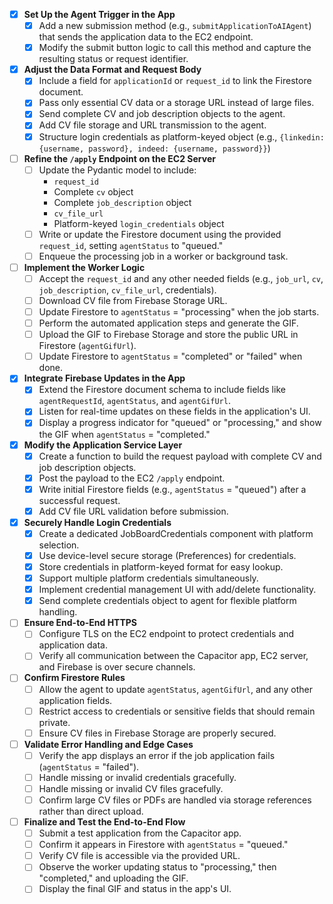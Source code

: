 - [x] **Set Up the Agent Trigger in the App**  
  - [x] Add a new submission method (e.g., `submitApplicationToAIAgent`) that sends the application data to the EC2 endpoint.  
  - [x] Modify the submit button logic to call this method and capture the resulting status or request identifier.  

- [x] **Adjust the Data Format and Request Body**  
  - [x] Include a field for `applicationId` or `request_id` to link the Firestore document.  
  - [x] Pass only essential CV data or a storage URL instead of large files.  
  - [x] Send complete CV and job description objects to the agent.
  - [x] Add CV file storage and URL transmission to the agent.
  - [x] Structure login credentials as platform-keyed object (e.g., `{linkedin: {username, password}, indeed: {username, password}}`)

- [ ] **Refine the `/apply` Endpoint on the EC2 Server**  
  - [ ] Update the Pydantic model to include:
    - `request_id`
    - Complete `cv` object
    - Complete `job_description` object
    - `cv_file_url`
    - Platform-keyed `login_credentials` object
  - [ ] Write or update the Firestore document using the provided `request_id`, setting `agentStatus` to "queued."  
  - [ ] Enqueue the processing job in a worker or background task.  

- [ ] **Implement the Worker Logic**  
  - [ ] Accept the `request_id` and any other needed fields (e.g., `job_url`, `cv`, `job_description`, `cv_file_url`, credentials).  
  - [ ] Download CV file from Firebase Storage URL.
  - [ ] Update Firestore to `agentStatus` = "processing" when the job starts.  
  - [ ] Perform the automated application steps and generate the GIF.  
  - [ ] Upload the GIF to Firebase Storage and store the public URL in Firestore (`agentGifUrl`).  
  - [ ] Update Firestore to `agentStatus` = "completed" or "failed" when done.  

- [x] **Integrate Firebase Updates in the App**  
  - [x] Extend the Firestore document schema to include fields like `agentRequestId`, `agentStatus`, and `agentGifUrl`.  
  - [x] Listen for real-time updates on these fields in the application's UI.  
  - [x] Display a progress indicator for "queued" or "processing," and show the GIF when `agentStatus` = "completed."  

- [x] **Modify the Application Service Layer**  
  - [x] Create a function to build the request payload with complete CV and job description objects.
  - [x] Post the payload to the EC2 `/apply` endpoint.  
  - [x] Write initial Firestore fields (e.g., `agentStatus` = "queued") after a successful request.  
  - [x] Add CV file URL validation before submission.

- [x] **Securely Handle Login Credentials**  
  - [x] Create a dedicated JobBoardCredentials component with platform selection.
  - [x] Use device-level secure storage (Preferences) for credentials.
  - [x] Store credentials in platform-keyed format for easy lookup.
  - [x] Support multiple platform credentials simultaneously.
  - [x] Implement credential management UI with add/delete functionality.
  - [x] Send complete credentials object to agent for flexible platform handling.

- [ ] **Ensure End-to-End HTTPS**  
  - [ ] Configure TLS on the EC2 endpoint to protect credentials and application data.  
  - [ ] Verify all communication between the Capacitor app, EC2 server, and Firebase is over secure channels.  

- [ ] **Confirm Firestore Rules**  
  - [ ] Allow the agent to update `agentStatus`, `agentGifUrl`, and any other application fields.  
  - [ ] Restrict access to credentials or sensitive fields that should remain private.  
  - [ ] Ensure CV files in Firebase Storage are properly secured.

- [ ] **Validate Error Handling and Edge Cases**  
  - [ ] Verify the app displays an error if the job application fails (`agentStatus` = "failed").  
  - [ ] Handle missing or invalid credentials gracefully.  
  - [ ] Handle missing or invalid CV files gracefully.
  - [ ] Confirm large CV files or PDFs are handled via storage references rather than direct upload.  

- [ ] **Finalize and Test the End-to-End Flow**  
  - [ ] Submit a test application from the Capacitor app.  
  - [ ] Confirm it appears in Firestore with `agentStatus` = "queued."  
  - [ ] Verify CV file is accessible via the provided URL.
  - [ ] Observe the worker updating status to "processing," then "completed," and uploading the GIF.  
  - [ ] Display the final GIF and status in the app's UI.